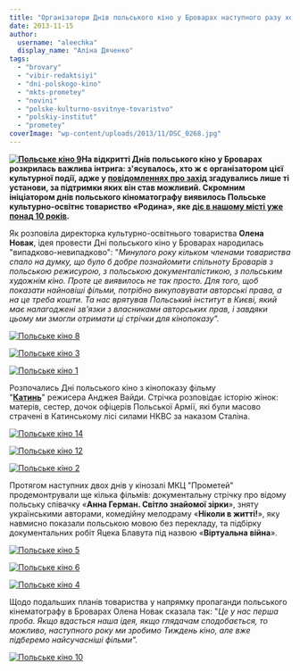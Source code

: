 ```yaml
---
title: "Організатори Днів польського кіно у Броварах наступного разу хочуть зробити тиждень кіно"
date: 2013-11-15
author: 
  username: "aleechka"
  display_name: "Аліна Дяченко"
tags: 
  - "brovary"
  - "vibir-redaktsiyi"
  - "dni-polskogo-kino"
  - "mkts-prometey"
  - "novini"
  - "polske-kulturno-osvitnye-tovaristvo"
  - "polskiy-institut"
  - "prometey"
coverImage: "wp-content/uploads/2013/11/DSC_0268.jpg"
---
```


**[![Польське кіно 9](https://mpz.brovary.org/wp-content/uploads/2013/11/DSC_0268.jpg)](https://mpz.brovary.org/wp-content/uploads/2013/11/DSC_0268.jpg)На відкритті Днів польського кіно у Броварах розкрилась важлива інтрига: з'ясувалось, хто ж є організатором цієї культурної події, адже у [повідомленнях про захід](https://mpz.brovary.org/8-10-listopada-u-prometeyi-proydut-dni-polskogo-kino-u-brovarah/) згадувались лише ті установи, за підтримки яких він став можливий. Скромним ініціатором днів польського кіноматографу виявилось Польське культурно-освітнє товариство «Родина», яке [діє в нашому місті уже понад 10 років](https://mpz.brovary.org/brovarski-polyaki-shukayut-primishhennya-dlya-svogo-kulturno-osvitnogo-tovaristva/).**

Як розповіла директорка культурно-освітнього товариства **Олена Новак**, ідея провести Дні польського кіно у Броварах народилась "випадково-невипадково": "_Минулого року кільком членами товариства спало на думку, що було б добре познайомити спільноту Броварів з польською режисурою, з польською документалістикою, з польським художнім кіно. Проте це виявилось не так просто. Для того, щоб показати найновіші фільми, потрібно викуповувати авторські права, а на це треба кошти. Та нас врятував Польський інститут в Києві, який має налагоджені зв'язки з власниками авторських прав, і завдяки цьому ми змогли отримати ці стрічки для кінопоказу"._

[![Польське кіно 8](https://mpz.brovary.org/wp-content/uploads/2013/11/DSC_0267.jpg)](https://mpz.brovary.org/wp-content/uploads/2013/11/DSC_0267.jpg)

[![Польське кіно 3](https://mpz.brovary.org/wp-content/uploads/2013/11/DSC_0251.jpg)](https://mpz.brovary.org/wp-content/uploads/2013/11/DSC_0251.jpg)

[![Польське кіно 1](https://mpz.brovary.org/wp-content/uploads/2013/11/DSC_0246.jpg)](https://mpz.brovary.org/wp-content/uploads/2013/11/DSC_0246.jpg)

Розпочались Дні польського кіно з кінопоказу фільму "**[Катинь](http://uk.wikipedia.org/wiki/%D0%9A%D0%B0%D1%82%D0%B8%D0%BD%D1%8C_\(%D1%84%D1%96%D0%BB%D1%8C%D0%BC\))**" режисера Анджея Вайди. Стрічка розповідає історію жінок: матерів, сестер, дочок офіцерів Польської Армії, які були масово страчені в Катинському лісі силами НКВС за наказом Сталіна.

[![Польське кіно 14](https://mpz.brovary.org/wp-content/uploads/2013/11/DSC_0314.jpg)](https://mpz.brovary.org/wp-content/uploads/2013/11/DSC_0314.jpg)

[![Польське кіно 12](https://mpz.brovary.org/wp-content/uploads/2013/11/DSC_0293.jpg)](https://mpz.brovary.org/wp-content/uploads/2013/11/DSC_0293.jpg)

[![Польське кіно 2](https://mpz.brovary.org/wp-content/uploads/2013/11/DSC_0248.jpg)](https://mpz.brovary.org/wp-content/uploads/2013/11/DSC_0248.jpg)

Протягом наступних двох днів у кінозалі МКЦ "Прометей" продемонтрували ще кілька фільмів: документальну стрічку про відому польську співачку «**Анна Герман. Світло знайомої зірки**», зняту українськими авторами, комедійну мелодраму «**Ніколи в житті!**», яку навмисно показали польською мовою без перекладу, та підбірку документальних робіт Яцека Блавута під назвою «**Віртуальна війна**».

[![Польське кіно 5](https://mpz.brovary.org/wp-content/uploads/2013/11/DSC_0253.jpg)](https://mpz.brovary.org/wp-content/uploads/2013/11/DSC_0253.jpg)

[![Польське кіно 6](https://mpz.brovary.org/wp-content/uploads/2013/11/DSC_0254.jpg)](https://mpz.brovary.org/wp-content/uploads/2013/11/DSC_0254.jpg)

[![Польське кіно 4](https://mpz.brovary.org/wp-content/uploads/2013/11/DSC_0252.jpg)](https://mpz.brovary.org/wp-content/uploads/2013/11/DSC_0252.jpg)

Щодо подальших планів товариства у напрямку пропаганди польського кінематографу в Броварах Олена Новак сказала так: "_Це у нас перша проба. Якщо вдасться наша ідея, якщо глядачам сподобається, то можливо, наступного року ми зробимо Тиждень кіно, але вже підберемо найсучасніші фільми"._

[![Польське кіно 10](https://mpz.brovary.org/wp-content/uploads/2013/11/DSC_0282.jpg)](https://mpz.brovary.org/wp-content/uploads/2013/11/DSC_0282.jpg)
